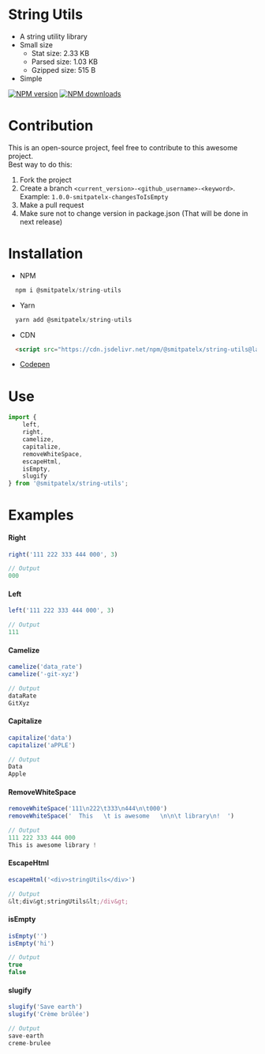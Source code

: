 # String Utils
- A string utility library
- Small size
  - Stat size: 2.33 KB
  - Parsed size: 1.03 KB
  - Gzipped size: 515 B
- Simple

<span class="badge-npmversion"><a href="https://npmjs.org/package/@smitpatelx/string-utils" title="View this project on NPM"><img src="https://img.shields.io/npm/v/@smitpatelx/string-utils.svg" alt="NPM version" /></a></span>
<span class="badge-npmdownloads"><a href="https://npmjs.org/package/@smitpatelx/string-utils" title="View this project on NPM"><img src="https://img.shields.io/npm/dm/@smitpatelx/string-utils.svg" alt="NPM downloads" /></a></span>

# Contribution
This is an open-source project, feel free to contribute to this awesome project.<br/>
Best way to do this: 
  1. Fork the project
  2. Create a branch `<current_version>-<github_username>-<keyword>`. Example: `1.0.0-smitpatelx-changesToIsEmpty`
  3. Make a pull request
  4. Make sure not to change version in package.json (That will be done in next release)

# Installation
- NPM 
```js
  npm i @smitpatelx/string-utils
```
- Yarn
```js
  yarn add @smitpatelx/string-utils
```
- CDN
```html
  <script src="https://cdn.jsdelivr.net/npm/@smitpatelx/string-utils@latest/src/lib/string-utils.js"></script>
```
- [Codepen](https://codepen.io/smitpatelx/full/XWzRovO/)

# Use
```js
import {
    left,
    right,
    camelize,
    capitalize,
    removeWhiteSpace,
    escapeHtml,
    isEmpty,
    slugify
} from '@smitpatelx/string-utils';
```

# Examples
#### Right
```js
right('111 222 333 444 000', 3)

// Output
000
```

#### Left
```js
left('111 222 333 444 000', 3)

// Output
111
```

#### Camelize
```js
camelize('data_rate')
camelize('-git-xyz')

// Output
dataRate
GitXyz
```

#### Capitalize
```js
capitalize('data')
capitalize('aPPLE')

// Output
Data
Apple
```

#### RemoveWhiteSpace
```js
removeWhiteSpace('111\n222\t333\n444\n\t000')
removeWhiteSpace('  This   \t is awesome   \n\n\t library\n!  ')

// Output
111 222 333 444 000
This is awesome library !
```

#### EscapeHtml
```js
escapeHtml('<div>stringUtils</div>')

// Output
&lt;div&gt;stringUtils&lt;/div&gt;
```

#### isEmpty
```js
isEmpty('')
isEmpty('hi')

// Output
true
false
```

#### slugify
```js
slugify('Save earth')
slugify('Crème brûlée')

// Output
save-earth
creme-brulee
```
